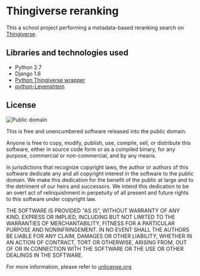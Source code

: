 Thingiverse reranking
=====================

This a school project performing a metadata-based reranking search on [Thingiverse](http://www.thingiverse.com/).

Libraries and technologies used
-------------------------------

 * Python 2.7
 * Django 1.6
 * [Python Thingiverse wrapper](https://github.com/hroncok/thingiverse)
 * [python-Levenshtein](https://pypi.python.org/pypi/python-Levenshtein/)

License
-------

![Public domain](http://mirrors.creativecommons.org/presskit/buttons/88x31/png/publicdomain.png)

This is free and unencumbered software released into the public domain.

Anyone is free to copy, modify, publish, use, compile, sell, or
distribute this software, either in source code form or as a compiled
binary, for any purpose, commercial or non-commercial, and by any
means.

In jurisdictions that recognize copyright laws, the author or authors
of this software dedicate any and all copyright interest in the
software to the public domain. We make this dedication for the benefit
of the public at large and to the detriment of our heirs and
successors. We intend this dedication to be an overt act of
relinquishment in perpetuity of all present and future rights to this
software under copyright law.

THE SOFTWARE IS PROVIDED "AS IS", WITHOUT WARRANTY OF ANY KIND,
EXPRESS OR IMPLIED, INCLUDING BUT NOT LIMITED TO THE WARRANTIES OF
MERCHANTABILITY, FITNESS FOR A PARTICULAR PURPOSE AND NONINFRINGEMENT.
IN NO EVENT SHALL THE AUTHORS BE LIABLE FOR ANY CLAIM, DAMAGES OR
OTHER LIABILITY, WHETHER IN AN ACTION OF CONTRACT, TORT OR OTHERWISE,
ARISING FROM, OUT OF OR IN CONNECTION WITH THE SOFTWARE OR THE USE OR
OTHER DEALINGS IN THE SOFTWARE.

For more information, please refer to [unlicense.org](http://unlicense.org/)
